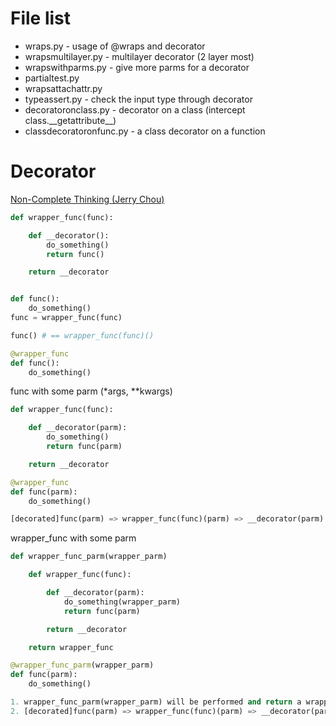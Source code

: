File list
====

-   wraps.py - usage of \@wraps and decorator
-   wrapsmultilayer.py - multilayer decorator (2 layer most)
-   wrapswithparms.py - give more parms for a decorator
-   partialtest.py
-   wrapsattachattr.py
-   typeassert.py - check the input type through decorator
-   decoratoronclass.py - decorator on a class (intercept class.\_\_getattribute\_\_)
-   classdecoratoronfunc.py - a class decorator on a function



Decorator
====

[Non-Complete Thinking (Jerry Chou)](http://www.cnblogs.com/Jerry-Chou/archive/2012/05/23/python-decorator-explain.html)

```python
def wrapper_func(func):

    def __decorator():
        do_something()
        return func()

    return __decorator


def func():
    do_something()
func = wrapper_func(func)

func() # == wrapper_func(func)()

@wrapper_func
def func():
    do_something()

```

func with some parm (\*args, \*\*kwargs)

```python
def wrapper_func(func):

    def __decorator(parm):
        do_something()
        return func(parm)

    return __decorator

@wrapper_func
def func(parm):
    do_something()

[decorated]func(parm) => wrapper_func(func)(parm) => __decorator(parm) => [real]func(parm)

```

wrapper_func with some parm

```python
def wrapper_func_parm(wrapper_parm)

    def wrapper_func(func):

        def __decorator(parm):
            do_something(wrapper_parm)
            return func(parm)

        return __decorator

    return wrapper_func

@wrapper_func_parm(wrapper_parm)
def func(parm):
    do_something()

1. wrapper_func_parm(wrapper_parm) will be performed and return a wrapper "wrapper_func(func)"
2. [decorated]func(parm) => wrapper_func(func)(parm) => __decorator(parm) => [real]func(parm)

```
